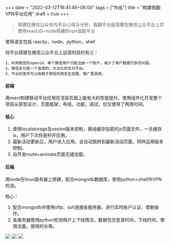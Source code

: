 +++
date = "2022-03-12T16:41:46+08:00"
tags = ["作品"]
title = "构建我翻VPN平台应用"
draft = true
+++

> 搭建在微信公众号内平台心得与分析，我翻平台是搭建在微信公众平台上并使用reactJS+node搭建的vpn自助平台<!--more-->

使用语言包括 reactjs，node，python，shell

将平台搭建在微信公众平台上运营的目的有三：
```
1、利用微信的openid，单个微信用户只能注册一个账户，减少了用户数据冗余的问题。  
2、微信支付是一个高效的、大众化的支付平台。  
3、平台的宣传可以依赖于微信的朋友生态圈，推广更高效。
```  

#### 前端

用react构建移动平台应用在渲染页面上能有大的性能提升。使用组件化开发整个项目从原型设计，页面框架，布局，功能，调试，仅仅使用了两周时间。

#### 核心
1. 使用localstorage及vesion版本控制，离线缓存加密的js页面文件，一旦缓存js，用户下次将是秒开应用。  
2. 最新活动更新后，用户进入应用，会自动跳转到最新活动页面。同样运用版本控制。  
3. 自开发route+animate页面无缝加载。  

#### 后端

用node在linux服务器上搭建，配合mongodb数据库，使用python+shell作VPN检测。

核心：
1. 配合mongodb并使用sftp、ssh连接各服务器，进行实时账户认证，增删操作。  
2. 各服务器使用python检测用户上下线情况，数据包含登录时间，下线时间，使用流量，使用时长等。  

![](/post_images/wofan_v1_1.png)
![](/post_images/wofan_v1_2.png)
![](/post_images/wofan_v1_3.png)
